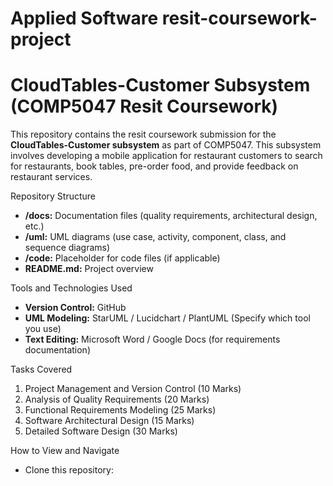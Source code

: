 # Applied Software resit-coursework-project
# CloudTables-Customer Subsystem (COMP5047 Resit Coursework)

This repository contains the resit coursework submission for the **CloudTables-Customer subsystem** as part of COMP5047. This subsystem involves developing a mobile application for restaurant customers to search for restaurants, book tables, pre-order food, and provide feedback on restaurant services.

Repository Structure

- **/docs:** Documentation files (quality requirements, architectural design, etc.)
- **/uml:** UML diagrams (use case, activity, component, class, and sequence diagrams)
- **/code:** Placeholder for code files (if applicable)
- **README.md:** Project overview

Tools and Technologies Used
- **Version Control:** GitHub
- **UML Modeling:** StarUML / Lucidchart / PlantUML (Specify which tool you use)
- **Text Editing:** Microsoft Word / Google Docs (for requirements documentation)

Tasks Covered
1. Project Management and Version Control (10 Marks)
2. Analysis of Quality Requirements (20 Marks)
3. Functional Requirements Modeling (25 Marks)
4. Software Architectural Design (15 Marks)
5. Detailed Software Design (30 Marks)

How to View and Navigate
- Clone this repository:
